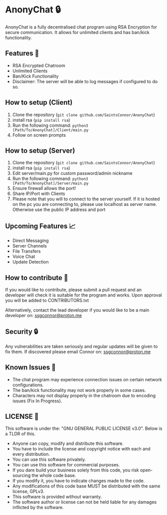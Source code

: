 # AnonyChat 🔒

AnonyChat is a fully decentralised chat program using RSA Encryption for secure communication. It allows for unlimited clients and has ban/kick functionality.

## Features 🚀

- RSA Encrypted Chatroom
- Unlimited Clients
- Ban/Kick Functionality
- Disclaimer: The server will be able to log messages if configured to do so.

## How to setup (Client)

1. Clone the repository (`git clone github.com/SaintsConnor/AnonyChat`)
2. install rsa (`pip install rsa`)
3. Run the following command: `python3 [Path/To/AnonyChat]/Client/main.py`
4. Follow on screen prompts

## How to setup (Server)

1. Clone the repository (`git clone github.com/SaintsConnor/AnonyChat`)
2. install rsa (`pip install rsa`)
3. Edit server/main.py for custom password/admin nickname
4. Run the following command: `python3 [Path/To/AnonyChat]/Server/main.py`
5. Ensure firewall allows the port!
6. Share IP/Port with Clients
7. Please note that you will to connect to the server yourself. If it is hosted on the pc you are connecting to, please use localhost as server name. Otherwise use the public IP address and port

## Upcoming Features 📈

- Direct Messaging
- Server Channels
- File Transfers
- Voice Chat
- Update Detection

## How to contribute 🤝

If you would like to contribute, please submit a pull request and an developer will check it is suitable for the program and works. Upon approval you will be added to CONTRIBUTORS.txt

Alternatively, contact the lead developer if you would like to be a main developer on: ssgconnor@proton.me

## Security 🔒

Any vulnerabilities are taken seriously and regular updates will be given to fix them. If discovered please email Connor on: ssgconnor@proton.me

## Known Issues 🐛

- The chat program may experience connection issues on certain network configurations.
- The ban/kick functionality may not work properly in some cases.
- Characters may not display properly in the chatroom due to encoding issues (Fix In Progress).

## LICENSE 📜

This software is under the: "GNU GENERAL PUBLIC LICENSE v3.0". Below is a TLDR of this.

- Anyone can copy, modify and distribute this software.
- You have to include the license and copyright notice with each and every distribution.
- You can use this software privately.
- You can use this software for commercial purposes.
- If you dare build your business solely from this code, you risk open-sourcing the whole code base.
- If you modify it, you have to indicate changes made to the code.
- Any modifications of this code base MUST be distributed with the same license, GPLv3.
- This software is provided without warranty.
- The software author or license can not be held liable for any damages inflicted by the software.
